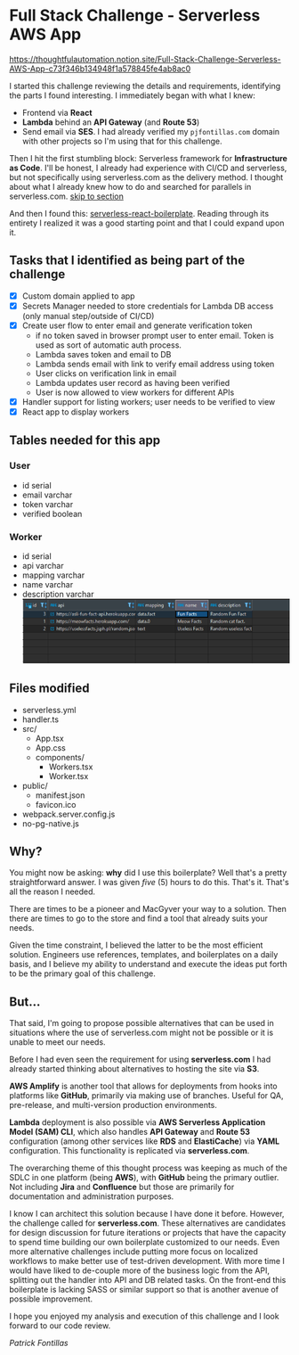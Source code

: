# Full Stack Challenge - Serverless AWS App
https://thoughtfulautomation.notion.site/Full-Stack-Challenge-Serverless-AWS-App-c73f346b134948f1a578845fe4ab8ac0

I started this challenge reviewing the details and requirements, identifying the parts I found interesting. I immediately began with what I knew:
- Frontend via **React**
- **Lambda** behind an **API Gateway** (and **Route 53**)
- Send email via **SES**. I had already verified my `pjfontillas.com` domain with other projects so I'm using that for this challenge.

Then I hit the first stumbling block: Serverless framework for **Infrastructure as Code**. I'll be honest, I already had experience with CI/CD and serverless, but
not specifically using serverless.com as the delivery method. I thought about what I already knew how to do and searched for parallels in serverless.com. [skip to section](https://github.com/pjfontillas/thoughtful-automation#but)

And then I found this: [serverless-react-boilerplate](https://github.com/arabold/serverless-react-boilerplate).
Reading through its entirety I realized it was a good starting point and that I could expand upon it.

## Tasks that I identified as being part of the challenge
- [X] Custom domain applied to app
- [X] Secrets Manager needed to store credentials for Lambda DB access (only manual step/outside of CI/CD)
- [X] Create user flow to enter email and generate verification token
  - if no token saved in browser prompt user to enter email. Token is used as sort of automatic auth process.
  - Lambda saves token and email to DB
  - Lambda sends email with link to verify email address using token
  - User clicks on verification link in email
  - Lambda updates user record as having been verified
  - User is now allowed to view workers for different APIs
- [X] Handler support for listing workers; user needs to be verified to view
- [X] React app to display workers

## Tables needed for this app
### User
  - id serial
  - email varchar
  - token varchar
  - verified boolean

### Worker
  - id serial
  - api varchar
  - mapping varchar
  - name varchar
  - description varchar
![Sample worker data](workers.png)

## Files modified
  - serverless.yml
  - handler.ts
  - src/
    - App.tsx
    - App.css
    - components/
      - Workers.tsx
      - Worker.tsx
  - public/
    - manifest.json
    - favicon.ico
  - webpack.server.config.js
  - no-pg-native.js

## Why?
You might now be asking: **why** did I use this boilerplate? Well that's a pretty straightforward answer. I was given _five_ (5) hours to do this. That's it. That's all the reason I needed.

There are times to be a pioneer and MacGyver your way to a solution. Then there are times to go to the store and find a tool that already suits your needs.

Given the time constraint, I believed the latter to be the most efficient solution. Engineers use references, templates, and boilerplates on a daily basis, and I believe my ability to understand and execute the ideas put forth to be the primary goal of this challenge.

## But...

That said, I'm going to propose possible alternatives that can be used in situations where the use of serverless.com might not be possible or it is unable to meet our needs.

Before I had even seen the requirement for using **serverless.com** I had already started thinking about alternatives to hosting the site via **S3**.

**AWS Amplify** is another tool that allows for deployments from hooks into platforms like **GitHub**, primarily via making use of branches. Useful for QA, pre-release, and multi-version production environments.

**Lambda** deployment is also possible via **AWS Serverless Application Model (SAM) CLI**, which also handles **API Gateway** and **Route 53** configuration (among other services like **RDS** and **ElastiCache**) via **YAML** configuration. This functionality is replicated via **serverless.com**.

The overarching theme of this thought process was keeping as much of the SDLC in one platform (being **AWS**), with **GitHub** being the primary outlier. Not including **Jira** and **Confluence** but those are primarily for documentation and administration purposes.

I know I can architect this solution because I have done it before. However, the challenge called for **serverless.com**. These alternatives are candidates for design discussion for future iterations or projects that have the capacity to spend time building our own boilerplate customized to our needs. Even more alternative challenges include putting more focus on localized workflows to make better use of test-driven development. With more time I would have liked to de-couple more of the business logic from the API, splitting out the handler into API and DB related tasks. On the front-end this boilerplate is lacking SASS or similar support so that is another avenue of possible improvement.

I hope you enjoyed my analysis and execution of this challenge and I look forward to our code review.

_Patrick Fontillas_